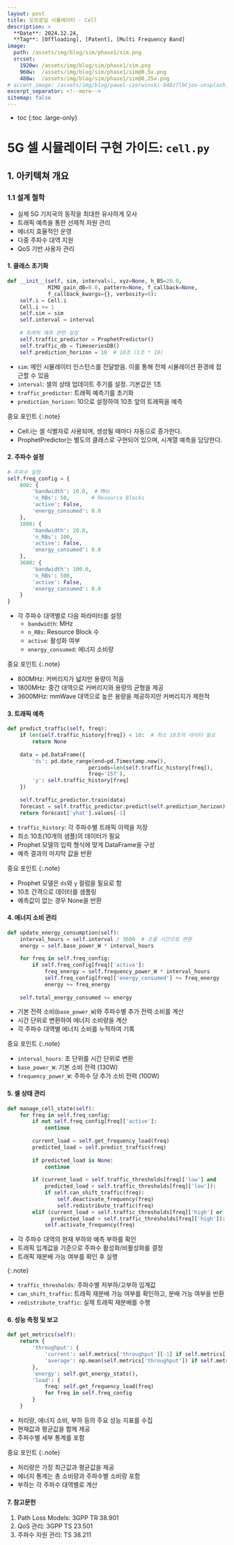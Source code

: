 ```yaml
---
layout: post
title: 오프로딩 시뮬레이터 - Cell 
description: >
  **Date**: 2024.12.24, 
  **Tag**: [Offloading], [Patent], [Multi Frequency Band]
image: 
  path: /assets/img/blog/sim/phase1/sim.png
  srcset: 
    1920w: /assets/img/blog/sim/phase1/sim.png
    960w:  /assets/img/blog/sim/phase1/sim@0,5x.png
    480w:  /assets/img/blog/sim/phase1/sim@0,25x.png
# accent_image: /assets/img/blog/pawel-czerwinski-848z7lbCjoo-unsplash.jpg
excerpt_separator: <!--more-->
sitemap: false
---
```


<!--more-->

* toc
{:toc .large-only}

# 5G 셀 시뮬레이터 구현 가이드: `cell.py`

## 1. 아키텍쳐 개요

### 1.1 설계 철학
- 실제 5G 기지국의 동작을 최대한 유사하게 모사
- 트래픽 예측을 통한 선제적 자원 관리
- 에너지 효율적인 운영
- 다중 주파수 대역 지원
- QoS 기반 사용자 관리

#### 1. 클래스 초기화

```python
def __init__(self, sim, interval=1, xyz=None, h_BS=20.0, 
             MIMO_gain_dB=0.0, pattern=None, f_callback=None, 
             f_callback_kwargs={}, verbosity=0):
    self.i = Cell.i
    Cell.i += 1
    self.sim = sim
    self.interval = interval
    
    # 트래픽 예측 관련 설정
    self.traffic_predictor = ProphetPredictor()
    self.traffic_db = TimeseriesDB()
    self.prediction_horizon = 10  # 10초 (1초 * 10)
```

- `sim`: 메인 시뮬레이터 인스턴스를 전달받음. 이를 통해 전체 시뮬레이션 환경에 접근할 수 있음
- `interval`: 셀의 상태 업데이트 주기를 설정. 기본값은 1초
- `traffic_predictor`: 트래픽 예측기를 초기화
- `prediction_horizon`: 10으로 설정하여 10초 앞의 트래픽을 예측

중요 포인트
{:.note}
- Cell.i는 셀 식별자로 사용되며, 생성될 때마다 자동으로 증가한다.
- ProphetPredictor는 별도의 클래스로 구현되어 있으며, 시계열 예측을 담당한다.


#### 2. 주파수 설정
``` python
# 주파수 설정
self.freq_config = {
    800: {
        'bandwidth': 10.0,  # MHz
        'n_RBs': 50,       # Resource Blocks
        'active': False,
        'energy_consumed': 0.0
    },
    1800: {
        'bandwidth': 20.0,
        'n_RBs': 100,
        'active': False,
        'energy_consumed': 0.0
    },
    3600: {
        'bandwidth': 100.0,
        'n_RBs': 500,
        'active': False,
        'energy_consumed': 0.0
    }
}
```

- 각 주파수 대역별로 다음 파라미터를 설정
  - `bandwidth`: MHz
  - `n_RBs`: Resource Block 수
  - `active`: 활성화 여부
  - `energy_consumed`: 에너지 소비량
  
중요 포인트
{:.note}
- 800MHz: 커버리지가 넓지만 용량이 적음
- 1800MHz: 중간 대역으로 커버리지와 용량의 균형을 제공
- 3600MHz: mmWave 대역으로 높은 용량을 제공하지만 커버리지가 제한적


#### 3. 트래픽 예측
``` python
def predict_traffic(self, freq):
    if len(self.traffic_history[freq]) < 10:  # 최소 10초의 데이터 필요
        return None
        
    data = pd.DataFrame({
        'ds': pd.date_range(end=pd.Timestamp.now(), 
                          periods=len(self.traffic_history[freq]), 
                          freq='15T'),
        'y': self.traffic_history[freq]
    })
    
    self.traffic_predictor.train(data)
    forecast = self.traffic_predictor.predict(self.prediction_horizon)
    return forecast['yhat'].values[-1]
```

- `traffic_history`: 각 주파수별 트래픽 이력을 저장
- 최소 10초(10개의 샘플)의 데이터가 필요
- Prophet 모델의 입력 형식에 맞게 DataFrame을 구성
- 예측 결과의 마지막 값을 반환

중요 포인트
{:.note}
- Prophet 모델은 `ds`와 `y` 컬럼을 필요로 함
- 10초 간격으로 데이터를 샘플링
- 예측값이 없는 경우 None을 반환

#### 4. 에너지 소비 관리

``` python
def update_energy_consumption(self):
    interval_hours = self.interval / 3600  # 초를 시간으로 변환
    energy = self.base_power_W * interval_hours
    
    for freq in self.freq_config:
        if self.freq_config[freq]['active']:
            freq_energy = self.frequency_power_W * interval_hours
            self.freq_config[freq]['energy_consumed'] += freq_energy
            energy += freq_energy
            
    self.total_energy_consumed += energy
```
- 기본 전력 소비(`base_power_W`)와 주파수별 추가 전력 소비를 계산
- 시간 단위로 변환하여 에너지 소비량을 계산
- 각 주파수 대역별 에너지 소비를 누적하여 기록

중요 포인트
{:.note}
- `interval_hours`: 초 단위를 시간 단위로 변환
- `base_power_W`: 기본 소비 전력 (130W)
- `frequency_power_W`: 주파수 당 추가 소비 전력 (100W)


#### 5. 셀 상태 관리

``` python
def manage_cell_state(self):
    for freq in self.freq_config:
        if not self.freq_config[freq]['active']:
            continue
            
        current_load = self.get_frequency_load(freq)
        predicted_load = self.predict_traffic(freq)
        
        if predicted_load is None:
            continue
            
        if (current_load < self.traffic_thresholds[freq]['low'] and 
            predicted_load < self.traffic_thresholds[freq]['low']):
            if self.can_shift_traffic(freq):
                self.deactivate_frequency(freq)
                self.redistribute_traffic(freq)
        elif (current_load > self.traffic_thresholds[freq]['high'] or 
              predicted_load > self.traffic_thresholds[freq]['high']):
            self.activate_frequency(freq)
```

- 각 주파수 대역의 현재 부하와 예측 부하를 확인
- 트래픽 임계값을 기준으로 주파수 활성화/비활성화를 결정
- 트래픽 재분배 가능 여부를 확인 후 실행

{:.note}
- `traffic_thresholds`: 주파수별 저부하/고부하 임계값
- `can_shift_traffic`: 트래픽 재분배 가능 여부를 확인하고, 분배 가능 여부을 반환
- `redistribute_traffic`: 실제 트래픽 재분배를 수행

#### 6. 성능 측정 및 보고

``` python
def get_metrics(self):
    return {
        'throughput': {
            'current': self.metrics['throughput'][-1] if self.metrics['throughput'] else 0,
            'average': np.mean(self.metrics['throughput']) if self.metrics['throughput'] else 0
        },
        'energy': self.get_energy_stats(),
        'load': {
            freq: self.get_frequency_load(freq)
            for freq in self.freq_config
        }
    }
```

- 처리량, 에너지 소비, 부하 등의 주요 성능 지표를 수집
- 현재값과 평균값을 함께 제공
- 주파수별 세부 통계를 포함

중요 포인트
{:.note}
- 처리량은 가장 최근값과 평균값을 제공
- 에너지 통계는 총 소비량과 주파수별 소비량 포함
- 부하는 각 주파수 대역별로 계산


#### 7. 참고문헌
1. Path Loss Models: 3GPP TR 38.901
2. QoS 관리: 3GPP TS 23.501
3. 주파수 자원 관리: TS 38.211